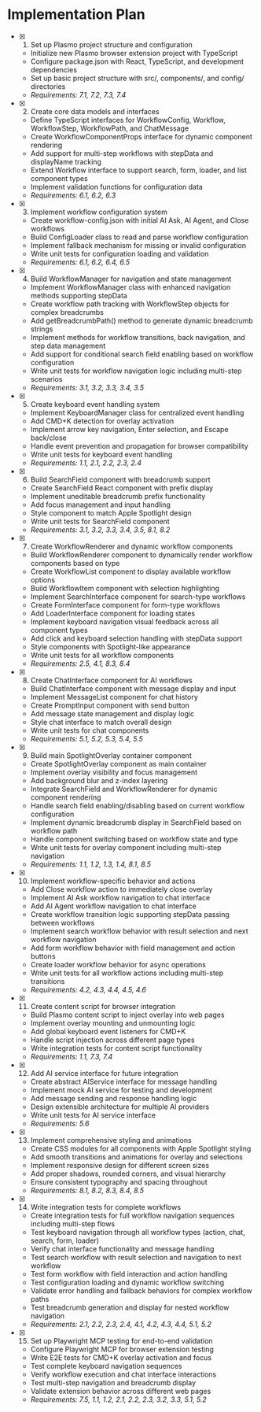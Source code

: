 # Implementation Plan

- [x] 1. Set up Plasmo project structure and configuration

  - Initialize new Plasmo browser extension project with TypeScript
  - Configure package.json with React, TypeScript, and development dependencies
  - Set up basic project structure with src/, components/, and config/ directories
  - _Requirements: 7.1, 7.2, 7.3, 7.4_

- [x] 2. Create core data models and interfaces

  - Define TypeScript interfaces for WorkflowConfig, Workflow, WorkflowStep, WorkflowPath, and ChatMessage
  - Create WorkflowComponentProps interface for dynamic component rendering
  - Add support for multi-step workflows with stepData and displayName tracking
  - Extend Workflow interface to support search, form, loader, and list component types
  - Implement validation functions for configuration data
  - _Requirements: 6.1, 6.2, 6.3_

- [x] 3. Implement workflow configuration system

  - Create workflow-config.json with initial AI Ask, AI Agent, and Close workflows
  - Build ConfigLoader class to read and parse workflow configuration
  - Implement fallback mechanism for missing or invalid configuration
  - Write unit tests for configuration loading and validation
  - _Requirements: 6.1, 6.2, 6.4, 6.5_

- [x] 4. Build WorkflowManager for navigation and state management

  - Implement WorkflowManager class with enhanced navigation methods supporting stepData
  - Create workflow path tracking with WorkflowStep objects for complex breadcrumbs
  - Add getBreadcrumbPath() method to generate dynamic breadcrumb strings
  - Implement methods for workflow transitions, back navigation, and step data management
  - Add support for conditional search field enabling based on workflow configuration
  - Write unit tests for workflow navigation logic including multi-step scenarios
  - _Requirements: 3.1, 3.2, 3.3, 3.4, 3.5_

- [x] 5. Create keyboard event handling system

  - Implement KeyboardManager class for centralized event handling
  - Add CMD+K detection for overlay activation
  - Implement arrow key navigation, Enter selection, and Escape back/close
  - Handle event prevention and propagation for browser compatibility
  - Write unit tests for keyboard event handling
  - _Requirements: 1.1, 2.1, 2.2, 2.3, 2.4_

- [x] 6. Build SearchField component with breadcrumb support

  - Create SearchField React component with prefix display
  - Implement uneditable breadcrumb prefix functionality
  - Add focus management and input handling
  - Style component to match Apple Spotlight design
  - Write unit tests for SearchField component
  - _Requirements: 3.1, 3.2, 3.3, 3.4, 3.5, 8.1, 8.2_

- [x] 7. Create WorkflowRenderer and dynamic workflow components

  - Build WorkflowRenderer component to dynamically render workflow components based on type
  - Create WorkflowList component to display available workflow options
  - Build WorkflowItem component with selection highlighting
  - Implement SearchInterface component for search-type workflows
  - Create FormInterface component for form-type workflows
  - Add LoaderInterface component for loading states
  - Implement keyboard navigation visual feedback across all component types
  - Add click and keyboard selection handling with stepData support
  - Style components with Spotlight-like appearance
  - Write unit tests for all workflow components
  - _Requirements: 2.5, 4.1, 8.3, 8.4_

- [x] 8. Create ChatInterface component for AI workflows

  - Build ChatInterface component with message display and input
  - Implement MessageList component for chat history
  - Create PromptInput component with send button
  - Add message state management and display logic
  - Style chat interface to match overall design
  - Write unit tests for chat components
  - _Requirements: 5.1, 5.2, 5.3, 5.4, 5.5_

- [x] 9. Build main SpotlightOverlay container component

  - Create SpotlightOverlay component as main container
  - Implement overlay visibility and focus management
  - Add background blur and z-index layering
  - Integrate SearchField and WorkflowRenderer for dynamic component rendering
  - Handle search field enabling/disabling based on current workflow configuration
  - Implement dynamic breadcrumb display in SearchField based on workflow path
  - Handle component switching based on workflow state and type
  - Write unit tests for overlay component including multi-step navigation
  - _Requirements: 1.1, 1.2, 1.3, 1.4, 8.1, 8.5_

- [x] 10. Implement workflow-specific behavior and actions

  - Add Close workflow action to immediately close overlay
  - Implement AI Ask workflow navigation to chat interface
  - Add AI Agent workflow navigation to chat interface
  - Create workflow transition logic supporting stepData passing between workflows
  - Implement search workflow behavior with result selection and next workflow navigation
  - Add form workflow behavior with field management and action buttons
  - Create loader workflow behavior for async operations
  - Write unit tests for all workflow actions including multi-step transitions
  - _Requirements: 4.2, 4.3, 4.4, 4.5, 4.6_

- [x] 11. Create content script for browser integration

  - Build Plasmo content script to inject overlay into web pages
  - Implement overlay mounting and unmounting logic
  - Add global keyboard event listeners for CMD+K
  - Handle script injection across different page types
  - Write integration tests for content script functionality
  - _Requirements: 1.1, 7.3, 7.4_

- [x] 12. Add AI service interface for future integration

  - Create abstract AIService interface for message handling
  - Implement mock AI service for testing and development
  - Add message sending and response handling logic
  - Design extensible architecture for multiple AI providers
  - Write unit tests for AI service interface
  - _Requirements: 5.6_

- [x] 13. Implement comprehensive styling and animations

  - Create CSS modules for all components with Apple Spotlight styling
  - Add smooth transitions and animations for overlay and selections
  - Implement responsive design for different screen sizes
  - Add proper shadows, rounded corners, and visual hierarchy
  - Ensure consistent typography and spacing throughout
  - _Requirements: 8.1, 8.2, 8.3, 8.4, 8.5_

- [x] 14. Write integration tests for complete workflows

  - Create integration tests for full workflow navigation sequences including multi-step flows
  - Test keyboard navigation through all workflow types (action, chat, search, form, loader)
  - Verify chat interface functionality and message handling
  - Test search workflow with result selection and navigation to next workflow
  - Test form workflow with field interaction and action handling
  - Test configuration loading and dynamic workflow switching
  - Validate error handling and fallback behaviors for complex workflow paths
  - Test breadcrumb generation and display for nested workflow navigation
  - _Requirements: 2.1, 2.2, 2.3, 2.4, 4.1, 4.2, 4.3, 4.4, 5.1, 5.2_

- [x] 15. Set up Playwright MCP testing for end-to-end validation
  - Configure Playwright MCP for browser extension testing
  - Write E2E tests for CMD+K overlay activation and focus
  - Test complete keyboard navigation sequences
  - Verify workflow execution and chat interface interactions
  - Test multi-step navigation and breadcrumb display
  - Validate extension behavior across different web pages
  - _Requirements: 7.5, 1.1, 1.2, 2.1, 2.2, 2.3, 3.2, 3.3, 5.1, 5.2_

